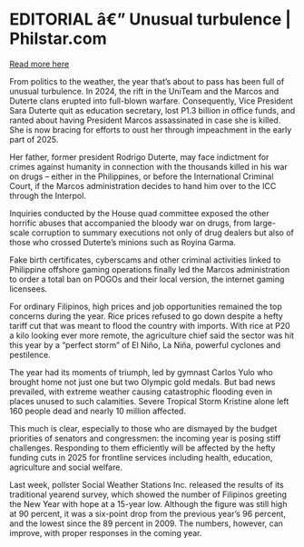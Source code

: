 # EDITORIAL â€” Unusual turbulence | Philstar.com

[Read more here](https://www.philstar.com/opinion/2024/12/31/2410800/editorial-unusual-turbulence)

From politics to the weather, the year that’s about to pass has been full of unusual turbulence. In 2024, the rift in the UniTeam and the Marcos and Duterte clans erupted into full-blown warfare. Consequently, Vice President Sara Duterte quit as education secretary, lost P1.3 billion in office funds, and ranted about having President Marcos assassinated in case she is killed. She is now bracing for efforts to oust her through impeachment in the early part of 2025.

Her father, former president Rodrigo Duterte, may face indictment for crimes against humanity in connection with the thousands killed in his war on drugs – either in the Philippines, or before the International Criminal Court, if the Marcos administration decides to hand him over to the ICC through the Interpol.

Inquiries conducted by the House quad committee exposed the other horrific abuses that accompanied the bloody war on drugs, from large-scale corruption to summary executions not only of drug dealers but also of those who crossed Duterte’s minions such as Royina Garma.

Fake birth certificates, cyberscams and other criminal activities linked to Philippine offshore gaming operations finally led the Marcos administration to order a total ban on POGOs and their local version, the internet gaming licensees.

For ordinary Filipinos, high prices and job opportunities remained the top concerns during the year. Rice prices refused to go down despite a hefty tariff cut that was meant to flood the country with imports. With rice at P20 a kilo looking ever more remote, the agriculture chief said the sector was hit this year by a “perfect storm” of El Niño, La Niña, powerful cyclones and pestilence.

The year had its moments of triumph, led by gymnast Carlos Yulo who brought home not just one but two Olympic gold medals. But bad news prevailed, with extreme weather causing catastrophic flooding even in places unused to such calamities. Severe Tropical Storm Kristine alone left 160 people dead and nearly 10 million affected.

This much is clear, especially to those who are dismayed by the budget priorities of senators and congressmen: the incoming year is posing stiff challenges. Responding to them efficiently will be affected by the hefty funding cuts in 2025 for frontline services including health, education, agriculture and social welfare.

Last week, pollster Social Weather Stations Inc. released the results of its traditional yearend survey, which showed the number of Filipinos greeting the New Year with hope at a 15-year low. Although the figure was still high at 90 percent, it was a six-point drop from the previous year’s 96 percent, and the lowest since the 89 percent in 2009. The numbers, however, can improve, with proper responses in the coming year.